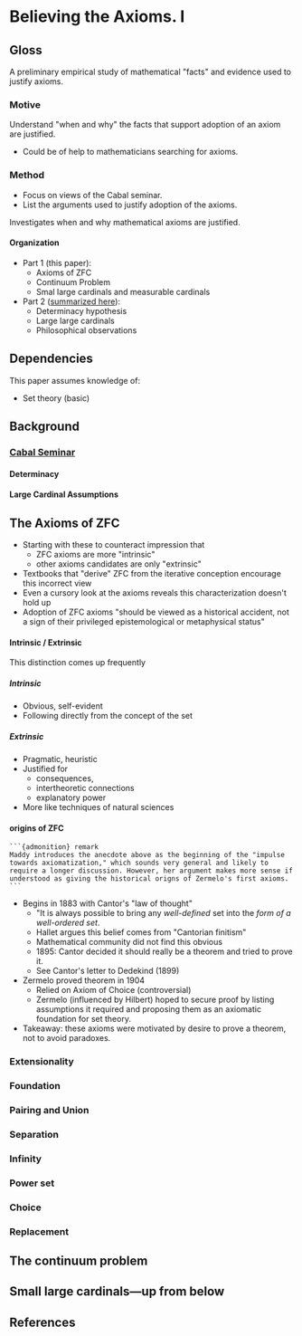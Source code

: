 # Believing the Axioms. I

## Gloss
A preliminary empirical study of mathematical "facts" and evidence used to justify axioms.

### Motive 
Understand "when and why" the facts that support adoption of an axiom are justified.
* Could be of help to mathematicians searching for axioms.

### Method
* Focus on views of the Cabal seminar.
* List the arguments used to justify adoption of the axioms.

Investigates when and why mathematical axioms are justified.

#### Organization
* Part 1 (this paper):
    * Axioms of ZFC
    * Continuum Problem
    * Smal large cardinals and measurable cardinals
* Part 2 ([summarized here](maddy1988believing2.md)):
    * Determinacy hypothesis
    * Large large cardinals
    * Philosophical observations
 
## Dependencies
This paper assumes knowledge of:
* Set theory (basic)

## Background

### [Cabal Seminar](https://en.wikipedia.org/wiki/Cabal_(set_theory))

#### Determinacy

#### Large Cardinal Assumptions

## The Axioms of ZFC
* Starting with these to counteract impression that 
    * ZFC axioms are more "intrinsic" 
    * other axioms candidates are only "extrinsic" 
* Textbooks that "derive" ZFC from the iterative conception encourage this incorrect view
* Even a cursory look at the axioms reveals this characterization doesn't hold up
* Adoption of ZFC axioms "should be viewed as a historical accident, not a sign of their privileged epistemological or metaphysical status"

#### Intrinsic / Extrinsic
This distinction comes up frequently

##### Intrinsic
* Obvious, self-evident
* Following directly from the concept of the set

##### Extrinsic
* Pragmatic, heuristic
* Justified for 
    * consequences,
    * intertheoretic connections
    * explanatory power
* More like techniques of natural sciences

#### origins of ZFC
````{margin}
```{admonition} remark
Maddy introduces the anecdote above as the beginning of the "impulse towards axiomatization," which sounds very general and likely to require a longer discussion. However, her argument makes more sense if understood as giving the historical origns of Zermelo's first axioms.
```
````
* Begins in 1883 with Cantor's "law of thought"
    * "It is always possible to bring any _well-defined_ set into the _form of a well-ordered set_.
    * Hallet argues this belief comes from "Cantorian finitism"
    * Mathematical community did not find this obvious
    * 1895: Cantor decided it should really be a theorem and tried to prove it.
    * See Cantor's letter to Dedekind (1899)
* Zermelo proved theorem in 1904
    * Relied on Axiom of Choice (controversial)
    * Zermelo (influenced by Hilbert) hoped to secure proof by listing assumptions it required and proposing them as an axiomatic foundation for set theory.
* Takeaway: these axioms were motivated by desire to prove a theorem, not to avoid paradoxes.


### Extensionality

### Foundation 

### Pairing and Union 

### Separation 

### Infinity 

### Power set

### Choice 

### Replacement

## The continuum problem

## Small large cardinals—up from below

## References

